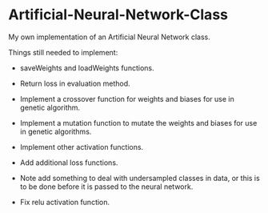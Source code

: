 # Artificial-Neural-Network-Class
My own implementation of an Artificial Neural Network class.

Things still needed to implement:

- saveWeights and loadWeights functions.

- Return loss in evaluation method.

- Implement a crossover function for weights and biases for use in genetic algorithm.

- Implement a mutation function to mutate the weights and biases for use in genetic algorithms.

- Implement other activation functions.

- Add additional loss functions. 

- Note add something to deal with undersampled classes in data, or this is to be done before it is passed to the neural network.

- Fix relu activation function.
